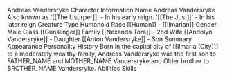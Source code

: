 Andreas Vandersryke 
Character Information 
Name 
Andreas Vandersryke 
Also known as 
'[[The Usurper]]' - In his early reign.
'[[The Just]]' - In his later reign 
Creature Type 
Humanoid 
Race 
[[Human]] - [[Ilmarian]] 
Gender 
Male 
Class 
[[Gunslinger]] 
Family 
[[Nexanda Tora]] - 2nd Wife
[[Andolyn Vandersryke]] - Daughter
[[Anton Vandersryke]] - Son 
Summary
Appearance
Personality
History
Born in the capital city of [[Ilmaria (City)]] to a moderately wealthy family, Andreas Vandersryke was the first son to FATHER_NAME and MOTHER_NAME Vandersryke and Older brother to BROTHER_NAME Vandersryke. 
Abilities
Skills